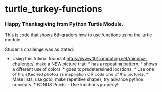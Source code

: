 # turtle_turkey-functions
### Happy Thanksgiving from Python Turtle Module.

This is code that shows 6th graders how to use functions using the turtle module.

Students challenge was as stated:
* Using this tutorial found at https://www.101computing.net/rainbow-challenge/, make a NEW picture that:
      * has a repeating pattern,
      * shows a different use of colors,
      * goes to predetermined locations,
      * Use one of the attached photos as inspiration OR code one of the pictures,
      * Make lists, use goto, make repetitive shapes, try advance python concepts.
      * BONUS Points-- Use functions properly!


